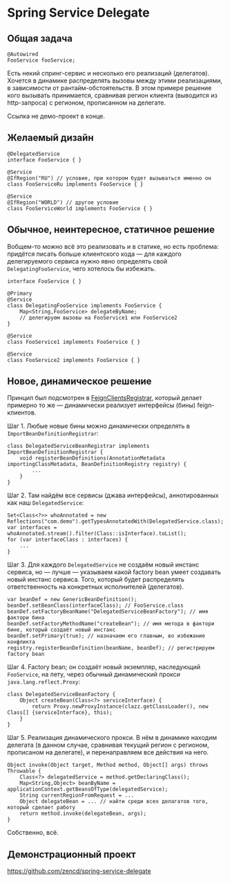 # Spring Service Delegate

## Общая задача

    @Autowired
    FooService fooService;

Есть некий спринг-сервис и несколько его реализаций (делегатов).
Хочется в динамике распределять вызовы между этими реализациями, в зависимости от рантайм-обстоятельств.
В этом примере решение кого вызывать принимается, сравнивая регион клиента (выводится из http-запроса)
с регионом, прописанном на делегате.

Ссылка не демо-проект в конце.

## Желаемый дизайн

    @DelegatedService
    interface FooService { }

    @Service
    @IfRegion("RU") // условие, при котором будет вызываться именно он
    class FooServiceRu implements FooService { }

    @Service
    @IfRegion("WORLD") // другое условие
    class FooServiceWorld implements FooService { }

## Обычное, неинтересное, статичное решение

Вобщем-то можно всё это реализовать и в статике, но есть проблема:
придётся писать больше клиентского кода — 
для каждого делегируемого сервиса нужно явно определять свой `DelegatingFooService`,
чего хотелось бы избежать.

    interface FooService { }

    @Primary
    @Service
    class DelegatingFooService implements FooService {
        Map<String,FooService> delegateByName;
        // делегируем вызовы на FooService1 или FooService2
    }

    @Service
    class FooService1 implements FooService { }

    @Service
    class FooService2 implements FooService { }

## Новое, динамическое решение

Принцип был подсмотрен в
[FeignClientsRegistrar](https://github.com/spring-cloud/spring-cloud-openfeign/blob/main/spring-cloud-openfeign-core/src/main/java/org/springframework/cloud/openfeign/FeignClientsRegistrar.java),
который делает примерно то же — динамически реализует интерфейсы (бины) feign-клиентов.

Шаг 1. Любые новые бины можно динамически определять в `ImportBeanDefinitionRegistrar`:

    class DelegatedServiceBeanRegistrar implements ImportBeanDefinitionRegistrar {
        void registerBeanDefinitions(AnnotationMetadata importingClassMetadata, BeanDefinitionRegistry registry) {
            ...
        }
    }

Шаг 2. Там найдём все сервисы (джава интерфейсы), аннотированных как наш `DelegatedService`:

    Set<Class<?>> whoAnnotated = new Reflections("com.demo").getTypesAnnotatedWith(DelegatedService.class);
    var interfaces = whoAnnotated.stream().filter(Class::isInterface).toList();
    for (var interfaceClass : interfaces) {
        ...
    }

Шаг 3. Для каждого `DelegatedService`
не создаём новый инстанс сервиса, но — лучше — указываем какой factory bean
умеет создавать новый инстанс сервиса.
Того, который будет распределять ответственность на конкретных исполнителей (делегатов).

    var beanDef = new GenericBeanDefinition();
    beanDef.setBeanClass(interfaceClass); // FooService.class
    beanDef.setFactoryBeanName("DelegatedServiceBeanFactory"); // имя фактори бина
    beanDef.setFactoryMethodName("createBean"); // имя метода в фактори бине, который создаёт новый инстанс
    beanDef.setPrimary(true); // назначаем его главным, во избежание конфликта
    registry.registerBeanDefinition(beanName, beanDef); // регистрируем factory bean

Шаг 4. Factory bean; он создаёт новый экземпляр, наследующий `FooService`, на лету, через обычный динамический прокси `java.lang.reflect.Proxy`:

    class DelegatedServiceBeanFactory {
        Object createBean(Class<?> serviceInterface) {
            return Proxy.newProxyInstance(clazz.getClassLoader(), new Class[] {serviceInterface}, this);
        }
    }

Шаг 5. Реализация динамического прокси. В нём в динамике находим делегата
(в данном случае, сравнивая текущий регион с регионом, прописаном на делегате),
и перенаправляем все действия на него.

    Object invoke(Object target, Method method, Object[] args) throws Throwable {
        Class<?> delegatedService = method.getDeclaringClass();
        Map<String,Object> beanByName = applicationContext.getBeansOfType(delegatedService);
        String currentRegionFromRequest = ...
        Object delegateBean = ... // найти среди всех делагатов того, который сделает работу
        return method.invoke(delegateBean, args);
    }

Собственно, всё.

## Демонстрационный проект

https://github.com/zencd/spring-service-delegate
